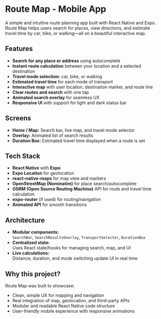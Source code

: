 # Route Map - Mobile App

A simple and intuitive route planning app built with React Native and Expo. Route Map helps users search for places, view directions, and estimate travel time by car, bike, or walking—all on a beautiful interactive map.

## Features

- **Search for any place or address** using autocomplete
- **Instant route calculation** between your location and a selected destination
- **Travel mode selection:** car, bike, or walking
- **Estimated travel time** for each mode of transport
- **Interactive map** with user location, destination marker, and route line
- **Clear routes and search** with one tap
- **Animated search overlay** for seamless UX
- **Responsive UI** with support for light and dark status bar

## Screens

- **Home / Map:** Search bar, live map, and travel mode selector
- **Overlay:** Animated list of search results
- **Duration Box:** Estimated travel time displayed when a route is set

## Tech Stack

- **React Native** with **Expo**
- **Expo Location** for geolocation
- **react-native-maps** for map view and markers
- **OpenStreetMap (Nominatim)** for place search/autocomplete
- **OSRM (Open Source Routing Machine)** API for route and travel time calculation
- **expo-router** (if used) for routing/navigation
- **Animated API** for smooth transitions

## Architecture

- **Modular components:**  
  `SearchBar`, `SearchResultsOverlay`, `TransportSelector`, `DurationBox`
- **Centralized state:**  
  Uses React state/hooks for managing search, map, and UI
- **Live calculations:**  
  Distance, duration, and mode switching update UI in real time

## Why this project?

Route Map was built to showcase:

- Clean, simple UX for mapping and navigation
- Real integration of map, geolocation, and third-party APIs
- Modular and readable React Native code structure
- User-friendly mobile experience with responsive animations
